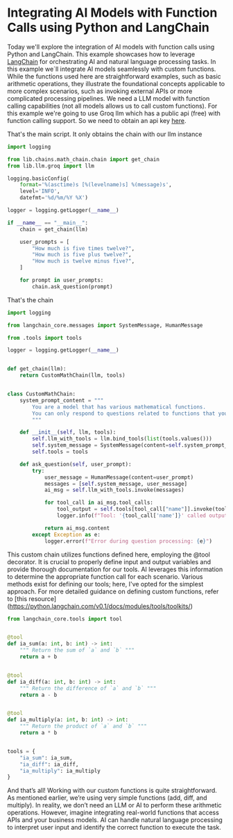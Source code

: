 # Integrating AI Models with Function Calls using Python and LangChain

Today we'll explore the integration of AI models with function calls using Python and LangChain. This example
showcases how to leverage [LangChain](https://www.langchain.com/) for orchestrating AI and natural language processing
tasks. In this example we´ll
integrate AI models seamlessly with custom functions. While the functions used here are straightforward examples, such
as basic arithmetic operations, they illustrate the foundational concepts applicable to more complex scenarios, such as
invoking external APIs or more complicated processing pipelines. We need a LLM model with function calling
capabilities (not all models allows us to call custom functions). For this example we're going to use Groq llm which has
a public api (free) with function calling support. So we need to obtain an api key [here](https://console.groq.com/).

That's the main script. It only obtains the chain with our llm instance

```python
import logging

from lib.chains.math_chain.chain import get_chain
from lib.llm.groq import llm

logging.basicConfig(
    format='%(asctime)s [%(levelname)s] %(message)s',
    level='INFO',
    datefmt='%d/%m/%Y %X')

logger = logging.getLogger(__name__)

if __name__ == "__main__":
    chain = get_chain(llm)

    user_prompts = [
        "How much is five times twelve?",
        "How much is five plus twelve?",
        "How much is twelve minus five?",
    ]

    for prompt in user_prompts:
        chain.ask_question(prompt)
```

That's the chain

```python
import logging

from langchain_core.messages import SystemMessage, HumanMessage

from .tools import tools

logger = logging.getLogger(__name__)


def get_chain(llm):
    return CustomMathChain(llm, tools)


class CustomMathChain:
    system_prompt_content = """
        You are a model that has various mathematical functions.
        You can only respond to questions related to functions that you know.
        """

    def __init__(self, llm, tools):
        self.llm_with_tools = llm.bind_tools(list(tools.values()))
        self.system_message = SystemMessage(content=self.system_prompt_content)
        self.tools = tools

    def ask_question(self, user_prompt):
        try:
            user_message = HumanMessage(content=user_prompt)
            messages = [self.system_message, user_message]
            ai_msg = self.llm_with_tools.invoke(messages)

            for tool_call in ai_msg.tool_calls:
                tool_output = self.tools[tool_call["name"]].invoke(tool_call["args"])
                logger.info(f"Tool: '{tool_call['name']}' called output: {tool_output}")

            return ai_msg.content
        except Exception as e:
            logger.error(f"Error during question processing: {e}")
```

This custom chain utilizes functions defined here, employing the @tool decorator. It is crucial to properly define 
input and output variables and provide thorough documentation for our tools. AI leverages this information to 
determine the appropriate function call for each scenario. Various methods exist for defining our tools; here, I've 
opted for the simplest approach. For more detailed guidance on defining custom functions, refer to [this resource]
(https://python.langchain.com/v0.1/docs/modules/tools/toolkits/)

```python
from langchain_core.tools import tool


@tool
def ia_sum(a: int, b: int) -> int:
    """ Return the sum of `a` and `b` """
    return a + b


@tool
def ia_diff(a: int, b: int) -> int:
    """ Return the difference of `a` and `b` """
    return a - b


@tool
def ia_multiply(a: int, b: int) -> int:
    """ Return the product of `a` and `b` """
    return a * b


tools = {
    "ia_sum": ia_sum,
    "ia_diff": ia_diff,
    "ia_multiply": ia_multiply
}
```

And that’s all! Working with our custom functions is quite straightforward. As mentioned earlier, we’re using very simple functions (add, diff, and multiply). In reality, we don’t need an LLM or AI to perform these arithmetic operations. However, imagine integrating real-world functions that access APIs and your business models. AI can handle natural language processing to interpret user input and identify the correct function to execute the task.